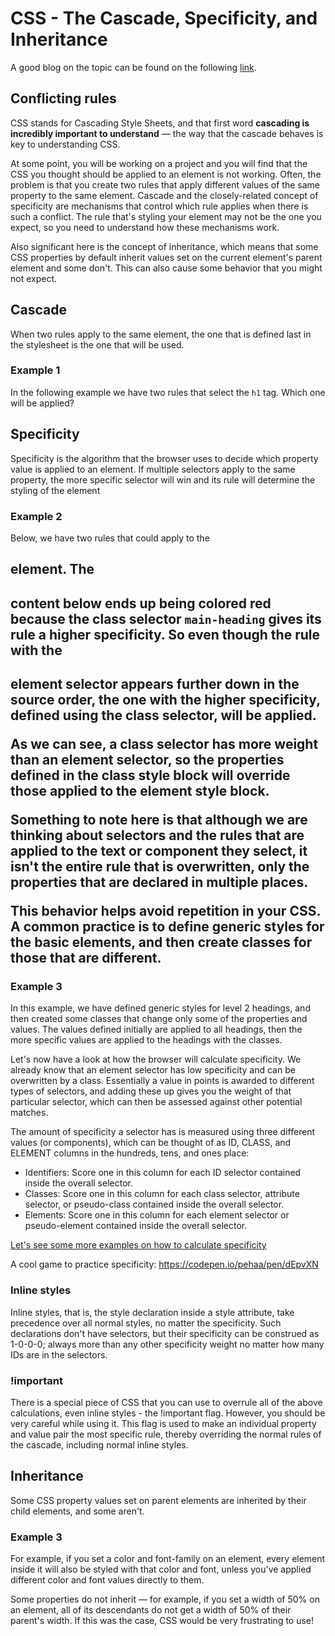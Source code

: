# CSS - The Cascade, Specificity, and Inheritance

A good blog on the topic can be found on the following [link](https://developer.mozilla.org/en-US/docs/Learn/CSS/Building_blocks/Cascade_and_inheritance#understanding_the_cascade).

## Conflicting rules

CSS stands for Cascading Style Sheets, and that first word **cascading is incredibly important to understand** — the way that the cascade behaves is key to understanding CSS.

At some point, you will be working on a project and you will find that the CSS you thought should be applied to an element is not working. Often, the problem is that you create two rules that apply different values of the same property to the same element. Cascade and the closely-related concept of specificity are mechanisms that control which rule applies when there is such a conflict. The rule that's styling your element may not be the one you expect, so you need to understand how these mechanisms work.

Also significant here is the concept of inheritance, which means that some CSS properties by default inherit values set on the current element's parent element and some don't. This can also cause some behavior that you might not expect.

## Cascade

When two rules apply to the same element, the one that is defined last in the stylesheet is the one that will be used.

### Example 1 

In the following example we have two rules that select the `h1` tag. Which one will be applied?



## Specificity

Specificity is the algorithm that the browser uses to decide which property value is applied to an element. If multiple selectors apply to the same property, the more specific selector will win and its rule will determine the styling of the element

### Example 2

Below, we have two rules that could apply to the <h2> element. The <h2> content below ends up being colored red because the class selector `main-heading` gives its rule a higher specificity. So even though the rule with the <h2> element selector appears further down in the source order, the one with the higher specificity, defined using the class selector, will be applied.

As we can see, a class selector has more weight than an element selector, so the properties defined in the class style block will override those applied to the element style block.

Something to note here is that although we are thinking about selectors and the rules that are applied to the text or component they select, it isn't the entire rule that is overwritten, only the properties that are declared in multiple places.

This behavior helps avoid repetition in your CSS. A common practice is to define generic styles for the basic elements, and then create classes for those that are different.

### Example 3

In this example,  we have defined generic styles for level 2 headings, and then created some classes that change only some of the properties and values. The values defined initially are applied to all headings, then the more specific values are applied to the headings with the classes.

Let's now have a look at how the browser will calculate specificity. We already know that an element selector has low specificity and can be overwritten by a class. Essentially a value in points is awarded to different types of selectors, and adding these up gives you the weight of that particular selector, which can then be assessed against other potential matches.

The amount of specificity a selector has is measured using three different values (or components), which can be thought of as ID, CLASS, and ELEMENT columns in the hundreds, tens, and ones place:

- Identifiers: Score one in this column for each ID selector contained inside the overall selector.
- Classes: Score one in this column for each class selector, attribute selector, or pseudo-class contained inside the overall selector.
- Elements: Score one in this column for each element selector or pseudo-element contained inside the overall selector.

[Let's see some more examples on how to calculate specificity](https://developer.mozilla.org/en-US/docs/Learn/CSS/Building_blocks/Cascade_and_inheritance#specificity_2)

A cool game to practice specificity: https://codepen.io/pehaa/pen/dEpvXN

### Inline styles

Inline styles, that is, the style declaration inside a style attribute, take precedence over all normal styles, no matter the specificity. Such declarations don't have selectors, but their specificity can be construed as 1-0-0-0; always more than any other specificity weight no matter how many IDs are in the selectors.

### !important

There is a special piece of CSS that you can use to overrule all of the above calculations, even inline styles - the !important flag. However, you should be very careful while using it. This flag is used to make an individual property and value pair the most specific rule, thereby overriding the normal rules of the cascade, including normal inline styles.

## Inheritance

Some CSS property values set on parent elements are inherited by their child elements, and some aren't.

### Example 3

For example, if you set a color and font-family on an element, every element inside it will also be styled with that color and font, unless you've applied different color and font values directly to them.

Some properties do not inherit — for example, if you set a width of 50% on an element, all of its descendants do not get a width of 50% of their parent's width. If this was the case, CSS would be very frustrating to use!